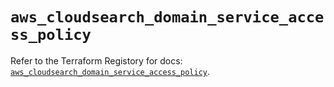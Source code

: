 # `aws_cloudsearch_domain_service_access_policy`

Refer to the Terraform Registory for docs: [`aws_cloudsearch_domain_service_access_policy`](https://www.terraform.io/docs/providers/aws/r/cloudsearch_domain_service_access_policy).
